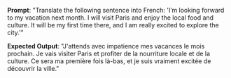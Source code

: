 **Prompt**: "Translate the following sentence into French: 'I’m looking forward to my vacation next month. I will visit Paris and enjoy the local food and culture. It will be my first time there, and I am really excited to explore the city.'"

**Expected Output**: "J'attends avec impatience mes vacances le mois prochain. Je vais visiter Paris et profiter de la nourriture locale et de la culture. Ce sera ma première fois là-bas, et je suis vraiment excitée de découvrir la ville."
